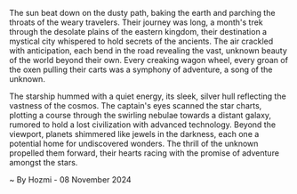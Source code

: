 
The sun beat down on the dusty path, baking the earth and parching the throats of the weary travelers.  Their journey was long, a month's trek through the desolate plains of the eastern kingdom, their destination a mystical city whispered to hold secrets of the ancients. The air crackled with anticipation, each bend in the road revealing the vast, unknown beauty of the world beyond their own.  Every creaking wagon wheel, every groan of the oxen pulling their carts was a symphony of adventure, a song of the unknown.

The starship hummed with a quiet energy, its sleek, silver hull reflecting the vastness of the cosmos.  The captain's eyes scanned the star charts, plotting a course through the swirling nebulae towards a distant galaxy, rumored to hold a lost civilization with advanced technology.  Beyond the viewport, planets shimmered like jewels in the darkness, each one a potential home for undiscovered wonders. The thrill of the unknown propelled them forward, their hearts racing with the promise of adventure amongst the stars. 

~ By Hozmi - 08 November 2024
